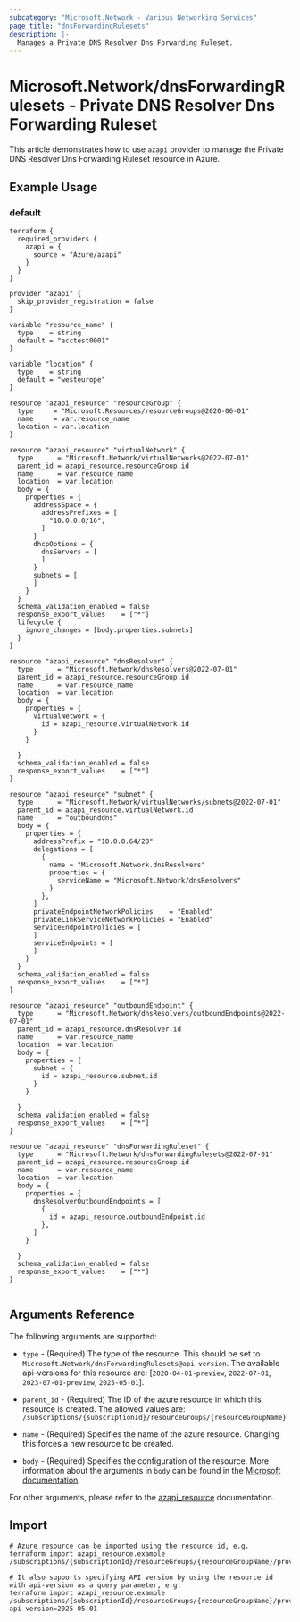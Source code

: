 ```yaml
---
subcategory: "Microsoft.Network - Various Networking Services"
page_title: "dnsForwardingRulesets"
description: |-
  Manages a Private DNS Resolver Dns Forwarding Ruleset.
---
```


# Microsoft.Network/dnsForwardingRulesets - Private DNS Resolver Dns Forwarding Ruleset

This article demonstrates how to use `azapi` provider to manage the Private DNS Resolver Dns Forwarding Ruleset resource in Azure.



## Example Usage

### default

```hcl
terraform {
  required_providers {
    azapi = {
      source = "Azure/azapi"
    }
  }
}

provider "azapi" {
  skip_provider_registration = false
}

variable "resource_name" {
  type    = string
  default = "acctest0001"
}

variable "location" {
  type    = string
  default = "westeurope"
}

resource "azapi_resource" "resourceGroup" {
  type     = "Microsoft.Resources/resourceGroups@2020-06-01"
  name     = var.resource_name
  location = var.location
}

resource "azapi_resource" "virtualNetwork" {
  type      = "Microsoft.Network/virtualNetworks@2022-07-01"
  parent_id = azapi_resource.resourceGroup.id
  name      = var.resource_name
  location  = var.location
  body = {
    properties = {
      addressSpace = {
        addressPrefixes = [
          "10.0.0.0/16",
        ]
      }
      dhcpOptions = {
        dnsServers = [
        ]
      }
      subnets = [
      ]
    }
  }
  schema_validation_enabled = false
  response_export_values    = ["*"]
  lifecycle {
    ignore_changes = [body.properties.subnets]
  }
}

resource "azapi_resource" "dnsResolver" {
  type      = "Microsoft.Network/dnsResolvers@2022-07-01"
  parent_id = azapi_resource.resourceGroup.id
  name      = var.resource_name
  location  = var.location
  body = {
    properties = {
      virtualNetwork = {
        id = azapi_resource.virtualNetwork.id
      }
    }

  }
  schema_validation_enabled = false
  response_export_values    = ["*"]
}

resource "azapi_resource" "subnet" {
  type      = "Microsoft.Network/virtualNetworks/subnets@2022-07-01"
  parent_id = azapi_resource.virtualNetwork.id
  name      = "outbounddns"
  body = {
    properties = {
      addressPrefix = "10.0.0.64/28"
      delegations = [
        {
          name = "Microsoft.Network.dnsResolvers"
          properties = {
            serviceName = "Microsoft.Network/dnsResolvers"
          }
        },
      ]
      privateEndpointNetworkPolicies    = "Enabled"
      privateLinkServiceNetworkPolicies = "Enabled"
      serviceEndpointPolicies = [
      ]
      serviceEndpoints = [
      ]
    }
  }
  schema_validation_enabled = false
  response_export_values    = ["*"]
}

resource "azapi_resource" "outboundEndpoint" {
  type      = "Microsoft.Network/dnsResolvers/outboundEndpoints@2022-07-01"
  parent_id = azapi_resource.dnsResolver.id
  name      = var.resource_name
  location  = var.location
  body = {
    properties = {
      subnet = {
        id = azapi_resource.subnet.id
      }
    }

  }
  schema_validation_enabled = false
  response_export_values    = ["*"]
}

resource "azapi_resource" "dnsForwardingRuleset" {
  type      = "Microsoft.Network/dnsForwardingRulesets@2022-07-01"
  parent_id = azapi_resource.resourceGroup.id
  name      = var.resource_name
  location  = var.location
  body = {
    properties = {
      dnsResolverOutboundEndpoints = [
        {
          id = azapi_resource.outboundEndpoint.id
        },
      ]
    }

  }
  schema_validation_enabled = false
  response_export_values    = ["*"]
}


```



## Arguments Reference

The following arguments are supported:

* `type` - (Required) The type of the resource. This should be set to `Microsoft.Network/dnsForwardingRulesets@api-version`. The available api-versions for this resource are: [`2020-04-01-preview`, `2022-07-01`, `2023-07-01-preview`, `2025-05-01`].

* `parent_id` - (Required) The ID of the azure resource in which this resource is created. The allowed values are:  
  `/subscriptions/{subscriptionId}/resourceGroups/{resourceGroupName}`

* `name` - (Required) Specifies the name of the azure resource. Changing this forces a new resource to be created.

* `body` - (Required) Specifies the configuration of the resource. More information about the arguments in `body` can be found in the [Microsoft documentation](https://learn.microsoft.com/en-us/azure/templates/Microsoft.Network/dnsForwardingRulesets?pivots=deployment-language-terraform).

For other arguments, please refer to the [azapi_resource](https://registry.terraform.io/providers/Azure/azapi/latest/docs/resources/resource) documentation.

## Import

 ```shell
 # Azure resource can be imported using the resource id, e.g.
 terraform import azapi_resource.example /subscriptions/{subscriptionId}/resourceGroups/{resourceGroupName}/providers/Microsoft.Network/dnsForwardingRulesets/{resourceName}
 
 # It also supports specifying API version by using the resource id with api-version as a query parameter, e.g.
 terraform import azapi_resource.example /subscriptions/{subscriptionId}/resourceGroups/{resourceGroupName}/providers/Microsoft.Network/dnsForwardingRulesets/{resourceName}?api-version=2025-05-01
 ```
